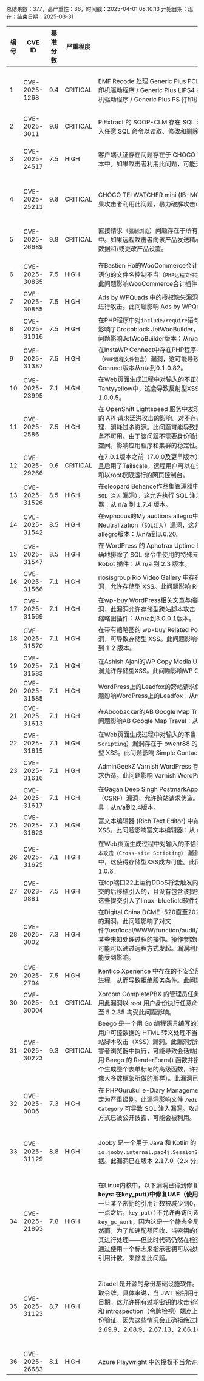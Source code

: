 总结果数：377，高严重性：36，时间戳：2025-04-01 08:10:13
开始日期：现在；结束日期：2025-03-31

| 编号 | CVE ID | 基准分数 | 严重程度 | 描述 | 参考资料 |
|-----|--------|------------|----------|-------------|------------|
| 1 | CVE-2025-1268 | 9.4  | CRITICAL | EMF Recode 处理 Generic Plus PCL6 打印机驱动程序 / Generic Plus UFR II 打印机驱动程序 / Generic Plus LIPS4 打印机驱动程序 / Generic Plus LIPSLX 打印机驱动程序 / Generic Plus PS 打印机驱动程序中的越界漏洞 | [1]https://canon.jp/support/support-info/250328vulnerability-response<br>[2]https://psirt.canon/advisory-information/cp2025-003/<br>[3]https://www.canon-europe.com/support/product-security/<br>[4]https://www.usa.canon.com/about-us/to-our-customers/service-notice-vulnerability-remediation-for-certain-printer-drivers-for-production-printers-office-small-office-multifunction-printers-and-laser-printers |
| 2 | CVE-2025-3011 | 9.8  | CRITICAL | PiExtract 的 SOOP-CLM 存在 SQL 注入漏洞，允许未经身份验证的远程攻击者注入任意 SQL 命令以读取、修改和删除数据库内容。 | [1]https://www.twcert.org.tw/en/cp-139-10049-394bd-2.html<br>[2]https://www.twcert.org.tw/tw/cp-132-10048-d690c-1.html |
| 3 | CVE-2025-24517 | 7.5  | HIGH | 客户端认证存在问题存在于 CHOCO TEI WATCHER mini (IB-MCT001) 的所有版本中。如果攻击者利用此问题，可能无需身份验证即可获取产品的登录密码。 | [1]https://jvn.jp/en/vu/JVNVU91154745/<br>[2]https://www.cisa.gov/news-events/ics-advisories/icsa-25-084-04<br>[3]https://www.inaba.co.jp/files/chocomini_vulnerability.pdf<br>[4]https://www.nozominetworks.com/blog/unpatched-vulnerabilities-in-production-line-cameras-may-allow-remote-surveillance-hinder-stoppage-recording |
| 4 | CVE-2025-25211 | 9.8  | CRITICAL | CHOCO TEI WATCHER mini (IB-MCT001) 的所有版本存在弱密码要求问题。如果攻击者利用此问题，暴力破解攻击可能允许攻击者未经授权访问并登录。 | [1]https://jvn.jp/en/vu/JVNVU91154745/<br>[2]https://www.cisa.gov/news-events/ics-advisories/icsa-25-084-04<br>[3]https://www.inaba.co.jp/files/chocomini_vulnerability.pdf<br>[4]https://www.nozominetworks.com/blog/unpatched-vulnerabilities-in-production-line-cameras-may-allow-remote-surveillance-hinder-stoppage-recording |
| 5 | CVE-2025-26689 | 9.8  | CRITICAL | 直接请求（`强制浏览`）问题存在于所有版本的巧克力TEI手表迷你版（IB-MCT001）中。如果远程攻击者向该产品发送精心构造的HTTP请求，则可能获取或删除产品数据和/或更改产品设置。 | [1]https://jvn.jp/en/vu/JVNVU91154745/<br>[2]https://www.cisa.gov/news-events/ics-advisories/icsa-25-084-04<br>[3]https://www.inaba.co.jp/files/chocomini_vulnerability.pdf<br>[4]https://www.nozominetworks.com/blog/unpatched-vulnerabilities-in-production-line-cameras-may-allow-remote-surveillance-hinder-stoppage-recording |
| 6 | CVE-2025-30835 | 7.5  | HIGH | 在Bastien Ho的WooCommerce会计插件中存在一个PHP程序中`include/require`语句的文件名控制不当（`PHP远程文件包含`）漏洞，这可能导致PHP本地文件包含。此问题影响WooCommerce会计插件：从n/a到1.6.8版本。 | [1]https://patchstack.com/database/wordpress/plugin/accounting-for-woocommerce/vulnerability/wordpress-accounting-for-woocommerce-plugin-1-6-8-local-file-inclusion-vulnerability?_s_id=cve |
| 7 | CVE-2025-30855 | 7.5  | HIGH | Ads by WPQuads 中的授权缺失漏洞 允许利用访问控制安全级别配置错误的问题进行攻击。此问题影响 Ads by WPQuads：从 n/a 到 2.0.87.1 的所有版本。 | [1]https://patchstack.com/database/wordpress/plugin/quick-adsense-reloaded/vulnerability/wordpress-ads-by-wpquads-plugin-2-0-87-1-broken-access-control-vulnerability?_s_id=cve |
| 8 | CVE-2025-31016 | 7.5  | HIGH | 在PHP程序中对`include/require`语句的文件名控制不当（即`PHP远程文件包含`漏洞）影响了Crocoblock JetWooBuilder，这使得发生PHP本地文件包含成为可能。此问题影响JetWooBuilder版本：从n/a到2.1.18。 | [1]https://patchstack.com/database/wordpress/plugin/jet-woo-builder/vulnerability/wordpress-jetwoobuilder-plugin-2-1-18-local-file-inclusion-vulnerability?_s_id=cve |
| 9 | CVE-2025-31387 | 7.5  | HIGH | 在InstaWP Connect中存在PHP程序中`include/require`语句的文件名控制不当（`PHP远程文件包含`）漏洞，这可能导致PHP本地文件包含。此问题影响InstaWP Connect版本从n/a到0.1.0.82。 | [1]https://patchstack.com/database/wordpress/plugin/instawp-connect/vulnerability/wordpress-instawp-connect-plugin-0-1-0-82-local-file-inclusion-vulnerability?_s_id=cve |
| 10 | CVE-2025-23995 | 7.1  | HIGH | 在Web页面生成过程中对输入的不正确中和（`跨站脚本攻击`）漏洞存在于ta2g Tantyyellow中，这会导致反射型XSS。此问题影响Tantyyellow版本：从n/a到1.0.0.5。 | [1]https://patchstack.com/database/wordpress/theme/tantyyellow/vulnerability/wordpress-tantyyellow-theme-1-0-0-5-reflected-cross-site-scripting-xss-vulnerability?_s_id=cve |
| 11 | CVE-2025-2586 | 7.5  | HIGH | 在 OpenShift Lightspeed 服务中发现了一个漏洞，该漏洞容易受到未经身份验证的 API 请求泛洪攻击的影响。对不存在的端点进行重复查询会膨胀指标存储和处理，消耗过多资源。此问题可能导致监控系统退化、磁盘使用量增加以及潜在的服务不可用。由于该问题不需要身份验证，外部攻击者可以耗尽 CPU、RAM 和磁盘空间，影响应用程序和集群的稳定性。 | [1]https://access.redhat.com/security/cve/CVE-2025-2586<br>[2]https://bugzilla.redhat.com/show_bug.cgi?id=2353998 |
| 12 | CVE-2025-29266 | 9.6  | CRITICAL | 在7.0.1版本之前（7.0.0及更早版本）的Unraid，如果容器运行在主机网络模式并且启用了Tailscale，远程用户可以在无需身份验证的情况下访问Unraid WebGUI和以root权限运行的网页控制台。 | [1]https://docs.unraid.net/unraid-os/release-notes/7.0.1/<br>[2]https://edac.dev/security/CVE-2025-29266/<br>[3]https://github.com/unraid/webgui |
| 13 | CVE-2025-31526 | 8.5  | HIGH | 在eleopard Behance作品集管理器中存在一个对特殊元素的不正确中和问题（即 `SQL 注入` 漏洞），这允许执行 SQL 注入攻击。此问题影响 Behance 作品集管理器：从 n/a 到 1.7.4 版本。 | [1]https://patchstack.com/database/wordpress/plugin/portfolio-manager-powered-by-behance/vulnerability/wordpress-behance-portfolio-manager-plugin-1-7-4-sql-injection-vulnerability?_s_id=cve |
| 14 | CVE-2025-31542 | 8.5  | HIGH | 在wphocus的My auctions allegro中存在对用于SQL命令的特殊元素的不当 Neutralization（`SQL注入`）漏洞，这允许进行盲注攻击。此问题影响My auctions allegro版本：从n/a到3.6.20。 | [1]https://patchstack.com/database/wordpress/plugin/my-auctions-allegro-free-edition/vulnerability/wordpress-my-auctions-allegro-plugin-3-6-20-sql-injection-vulnerability?_s_id=cve |
| 15 | CVE-2025-31547 | 8.5  | HIGH | 在 WordPress 的 Aphotrax Uptime Robot 插件中存在一个 `SQL 注入` 漏洞（不正确地排除了 SQL 命令中使用的特殊元素）。此问题影响 WordPress 的 Uptime Robot 插件：从 n/a 到 2.3 版本。 | [1]https://patchstack.com/database/wordpress/plugin/uptime-robot-monitor/vulnerability/wordpress-uptime-robot-plugin-for-wordpress-plugin-2-3-sql-injection-vulnerability?_s_id=cve |
| 16 | CVE-2025-31566 | 7.1  | HIGH | riosisgroup Rio Video Gallery 中存在 Cross-Site Request Forgery (CSRF) 漏洞，允许存储型 XSS。此问题影响 Rio Video Gallery：从 n/a 到 2.3.6 版本。 | [1]https://patchstack.com/database/wordpress/plugin/rio-video-gallery/vulnerability/wordpress-rio-video-gallery-plugin-2-3-6-csrf-to-stored-xss-vulnerability?_s_id=cve |
| 17 | CVE-2025-31569 | 7.1  | HIGH | 在wp-buy WordPress相关文章与缩略图插件中存在跨站请求伪造（CSRF）漏洞，此漏洞允许存储型跨站脚本攻击（XSS）。该问题影响WordPress相关文章与缩略图插件：从n/a到3.0.0.1版本。 | [1]https://patchstack.com/database/wordpress/plugin/related-posts-list-grid-and-slider-all-in-one/vulnerability/wordpress-wordpress-related-posts-with-thumbnails-plugin-3-0-0-1-csrf-to-stored-xss-vulnerability?_s_id=cve |
| 18 | CVE-2025-31570 | 7.1  | HIGH | 在带有缩略图的 wp-buy Related Posts 小工具中存在跨站请求伪造（CSRF）漏洞，可导致存储型 XSS。此问题影响带有缩略图的 Related Posts 小工具：从 n/a 到 1.2 版本。 | [1]https://patchstack.com/database/wordpress/plugin/advanced-css3-related-posts-widget/vulnerability/wordpress-related-posts-widget-with-thumbnails-plugin-1-2-csrf-to-stored-xss-vulnerability?_s_id=cve |
| 19 | CVE-2025-31583 | 7.1  | HIGH | 在Ashish Ajani的WP Copy Media URL中存在跨站请求伪造（CSRF）漏洞，该漏洞允许存储型XSS。此问题影响WP Copy Media URL：从n/a到2.1版本。 | [1]https://patchstack.com/database/wordpress/plugin/wp-copy-media-url/vulnerability/wordpress-wp-copy-media-url-plugin-2-1-csrf-to-stored-xss-vulnerability?_s_id=cve |
| 20 | CVE-2025-31585 | 7.1  | HIGH | WordPress上的Leadfox的跨站请求伪造（CSRF）漏洞允许跨站请求伪造。此问题影响WordPress上的Leadfox：从n/a到2.1.8版本。 | [1]https://patchstack.com/database/wordpress/plugin/leadfox/vulnerability/wordpress-leadfox-for-wordpress-plugin-2-1-8-csrf-to-stored-xss-vulnerability?_s_id=cve |
| 21 | CVE-2025-31613 | 7.1  | HIGH | 在Aboobacker的AB Google Map Travel中存在跨站请求伪造（CSRF）漏洞。该问题影响AB Google Map Travel：从n/a到4.6版本。 | [1]https://patchstack.com/database/wordpress/plugin/ab-google-map-travel/vulnerability/wordpress-ab-google-map-travel-plugin-4-6-csrf-to-stored-xss-vulnerability?_s_id=cve |
| 22 | CVE-2025-31615 | 7.1  | HIGH | 在Web页面生成过程中对输入的不当 neutralization（跨站脚本攻击 `Cross-site Scripting`）漏洞存在于 owenr88 的 Simple Contact Forms 中，这可能导致存储型 XSS。此问题影响 Simple Contact Forms 版本：从 n/a 到 1.6.4。 | [1]https://patchstack.com/database/wordpress/plugin/simple-contact-forms/vulnerability/wordpress-simple-contact-forms-plugin-1-6-4-csrf-to-stored-xss-vulnerability?_s_id=cve |
| 23 | CVE-2025-31616 | 7.1  | HIGH | AdminGeekZ Varnish WordPress 存在跨站请求伪造（CSRF）漏洞，允许跨站请求伪造。此问题影响 Varnish WordPress：从 n/a 到 1.7 版本。 | [1]https://patchstack.com/database/wordpress/plugin/varnish-wp/vulnerability/wordpress-varnish-wordpress-plugin-1-7-csrf-to-stored-xss-vulnerability?_s_id=cve |
| 24 | CVE-2025-31617 | 7.1  | HIGH | 在Gagan Deep Singh PostmarkApp电子邮件集成工具中存在跨站请求伪造（CSRF）漏洞，允许跨站请求伪造。此问题影响PostmarkApp电子邮件集成工具：从n/a到2.4版本。 | [1]https://patchstack.com/database/wordpress/plugin/postmarkapp-email-integrator/vulnerability/wordpress-postmarkapp-email-integrator-plugin-2-4-csrf-to-stored-xss-vulnerability?_s_id=cve |
| 25 | CVE-2025-31623 | 7.1  | HIGH | 富文本编辑器 (Rich Text Editor) 中存在跨站请求伪造 (CSRF) 漏洞，允许存储型 XSS。此问题影响富文本编辑器：从 n/a 到 1.0.1 版本。 | [1]https://patchstack.com/database/wordpress/plugin/richtexteditor/vulnerability/wordpress-rich-text-editor-plugin-1-0-1-csrf-to-stored-xss-vulnerability?_s_id=cve |
| 26 | CVE-2025-31625 | 7.1  | HIGH | 在Web页面生成过程中对输入的不恰当 neutralization（输入中和）导致的 `跨站脚本攻击（Cross-site Scripting）` 漏洞存在于 ramanparashar 的 Useinfluence 中，这使得存储型XSS成为可能。此问题影响 Useinfluence 版本：从 n/a 至 1.0.8。 | [1]https://patchstack.com/database/wordpress/plugin/useinfluence/vulnerability/wordpress-useinfluence-plugin-1-0-8-cross-site-request-forgery-csrf-vulnerability?_s_id=cve |
| 27 | CVE-2023-0881 | 7.5  | HIGH | 在tcp端口22上运行DDoS将会触发内核崩溃。此问题是由与nft_lookup相关的提交的后移植引入的，且没有包含该提交之后引入的修复程序。此CVE的解决方案将这些提交引入了linux-bluefield软件包。 | [1]https://bugs.launchpad.net/ubuntu/+source/linux-bluefield/+bug/2006397 |
| 28 | CVE-2025-3002 | 7.3  | HIGH | 在Digital China DCME-520直至20250320版本中发现了一个被归类为严重级别的漏洞。此问题影响了对文件“/usr/local/WWW/function/audit/newstatistics/mon_merge_stat_hist.php”中某些未知处理过程的操作。操作参数type_name会导致操作系统命令注入。该攻击可能可以通过远程方式发起。漏洞利用已被公开披露并可能被利用。其他参数也可能受到影响。 | [1]https://github.com/Fizz-L/CVE1/blob/main/DCME-520%20Remote%20command%20execution.md<br>[2]https://vuldb.com/?ctiid.302051<br>[3]https://vuldb.com/?id.302051<br>[4]https://vuldb.com/?submit.524225<br>[5]https://github.com/Fizz-L/CVE1/blob/main/DCME-520%20Remote%20command%20execution.md |
| 29 | CVE-2025-2794 | 7.5  | HIGH | Kentico Xperience 中存在的不安全反射漏洞允许未经身份验证的攻击者终止当前进程，从而导致拒绝服务条件。此问题影响 Xperience：直至 13.0.180 版本。 | [1]https://devnet.kentico.com/download/hotfixes |
| 30 | CVE-2025-30004 | 9.1  | CRITICAL | Xorcom CompletePBX 的管理员任务计划功能存在命令注入漏洞，攻击者可以利用此漏洞以 root 用户身份执行任意命令。此问题影响 CompletePBX：所有版本直至 5.2.35 均受此问题影响。 | [1]https://vulncheck.com/advisories/completepbx-authenticated-command-injection<br>[2]https://www.xorcom.com/new-completepbx-release-5-2-36-1/ |
| 31 | CVE-2025-30223 | 9.3  | CRITICAL | Beego 是一个用 Go 编程语言编写的开源 Web 框架。在 2.3.6 版本之前，由于对用户可控数据的 HTML 转义处理不当，Beego 的 RenderForm() 函数存在一个跨站脚本攻击（XSS）漏洞。此漏洞允许攻击者注入恶意的 JavaScript 代码，在受害者浏览器中执行，可能导致会话劫持、凭据窃取或账户接管。该漏洞影响任何使用 Beego 的 RenderForm() 函数并接受用户提供的数据的应用程序。由于这是一个生成整个表单标记的高级函数，许多开发人员可能会认为它会自动转义属性（就像大多数框架所做的那样）。此漏洞已在 2.3.6 版本中修复。 | [1]https://github.com/beego/beego/commit/939bb18c66406466715ddadd25dd9ffa6f169e25<br>[2]https://github.com/beego/beego/security/advisories/GHSA-2j42-h78h-q4fg |
| 32 | CVE-2025-3006 | 7.3  | HIGH | 在 PHPGurukul e-Diary Management System 1.0 中发现一个漏洞，该漏洞被评定为严重级别。此漏洞影响文件 `/edit-category.php?id=8` 中未知代码。操作参数 `Category` 可导致 SQL 注入漏洞。攻击者可通过远程方式发起此攻击。该漏洞利用方式已被公开披露，可能会被利用。 | [1]https://github.com/yasuoz99/CVE-/issues/1<br>[2]https://phpgurukul.com/<br>[3]https://vuldb.com/?ctiid.302056<br>[4]https://vuldb.com/?id.302056<br>[5]https://vuldb.com/?submit.524553 |
| 33 | CVE-2025-31129 | 8.8  | HIGH | Jooby 是一个用于 Java 和 Kotlin 的 Web 框架。在 `pac4j` 模块中，`io.jooby.internal.pac4j.SessionStoreImpl#get` 方法会反序列化不受信任的数据。此漏洞已在版本 2.17.0（2.x 分支）和 3.7.0（3.x 分支）中修复。 | [1]https://github.com/jooby-project/jooby/blob/v2.x/modules/jooby-pac4j/src/main/java/io/jooby/internal/pac4j/SessionStoreImpl.java#L39-L45<br>[2]https://github.com/jooby-project/jooby/blob/v3.6.1/modules/jooby-pac4j/src/main/java/io/jooby/internal/pac4j/SessionStoreImpl.java#L77-L84<br>[3]https://github.com/jooby-project/jooby/commit/3e13562cf36d7407813eae464e0f4b598de15692<br>[4]https://github.com/jooby-project/jooby/security/advisories/GHSA-7c5v-895v-w4q5 |
| 34 | CVE-2025-21893 | 7.8  | HIGH | 在Linux内核中，以下漏洞已得到修复：  <br>**keys: 在key_put()中修复UAF（使用后释放）**  <br>一旦某个密钥的引用计数被减少到0，垃圾回收线程可能会随时销毁它，因此在这一点之后，`key_put()`不允许再访问该密钥。通常情况下，`key_put()`仅允许操作`key_gc_work`，因为这是一个静态全局变量。  <br>然而，为了加速配额回收，当密钥的使用计数减少到0时，现在`key_put()`会尝试对其进行处理——但此时代码仍然在检查密钥的状态，这违反了规定。  <br>通过使用一个标志来指示密钥可以被垃圾回收，而不是在垃圾回收器中检查密钥的引用计数，来修复此问题。 | [1]https://git.kernel.org/stable/c/6afe2ea2daec156bd94ad2c5a6f4f4c48240dcd3<br>[2]https://git.kernel.org/stable/c/75845c6c1a64483e9985302793dbf0dfa5f71e32<br>[3]https://git.kernel.org/stable/c/f6a3cf833188e897c97028cd7b926e3f2cb1a8c0 |
| 35 | CVE-2025-31123 | 8.7  | HIGH | Zitadel 是开源的身份基础设施软件。存在一个漏洞，即过期的密钥可以被用来获取令牌。具体来说，当 JWT 密钥用于授权授予时，ZITADEL 未能正确检查其过期日期。这允许拥有过期密钥的攻击者获取有效的访问令牌。此漏洞不会影响在令牌和 introspection（令牌检视）端点上使用 JWT Profile 进行 OAuth 2.0 客户端身份验证，因为这些情况会正确拒绝过期密钥。该漏洞已在版本 2.71.6、2.70.8、2.69.9、2.68.9、2.67.13、2.66.16、2.65.7、2.64.6 和 2.63.9 中修复。 | [1]https://github.com/zitadel/zitadel/commit/315503beabd679f2e6aec0c004f0f9d2f5b53ed3<br>[2]https://github.com/zitadel/zitadel/releases/tag/v2.63.9<br>[3]https://github.com/zitadel/zitadel/releases/tag/v2.64.6<br>[4]https://github.com/zitadel/zitadel/releases/tag/v2.65.7<br>[5]https://github.com/zitadel/zitadel/releases/tag/v2.66.16<br>[6]https://github.com/zitadel/zitadel/releases/tag/v2.67.13<br>[7]https://github.com/zitadel/zitadel/releases/tag/v2.68.9<br>[8]https://github.com/zitadel/zitadel/releases/tag/v2.69.9<br>[9]https://github.com/zitadel/zitadel/releases/tag/v2.70.8<br>[10]https://github.com/zitadel/zitadel/releases/tag/v2.71.6<br>[11]https://github.com/zitadel/zitadel/security/advisories/GHSA-h3q7-347g-qwhf |
| 36 | CVE-2025-26683 | 8.1  | HIGH | Azure Playwright 中的授权不当允许未经授权的攻击者提升网络权限。 | [1]https://msrc.microsoft.com/update-guide/vulnerability/CVE-2025-26683 |